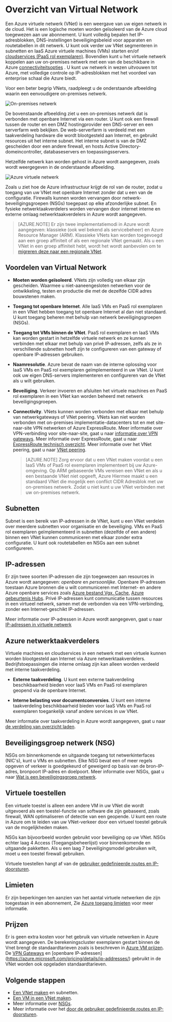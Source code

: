<properties
   pageTitle="Overzicht van de Azure Virtual Network (VNet)"
   description="Meer informatie over virtuele netwerken (VNets) in Azure wordt aangegeven."
   services="virtual-network"
   documentationCenter="na"
   authors="jimdial"
   manager="carmonm"
   editor="tysonn" />
<tags
   ms.service="virtual-network"
   ms.devlang="na"
   ms.topic="get-started-article"
   ms.tgt_pltfrm="na"
   ms.workload="infrastructure-services"
   ms.date="03/15/2016"
   ms.author="jdial" />

# <a name="virtual-network-overview"></a>Overzicht van Virtual Network

Een Azure virtuele netwerk (VNet) is een weergave van uw eigen netwerk in de cloud.  Het is een logische moeten worden geïsoleerd van de Azure cloud toegewezen aan uw abonnement. U kunt volledig bepalen het IP-adresblokken, DNS-instellingen beveiligingsbeleid voor apparaten en routetabellen in dit netwerk. U kunt ook verder uw VNet segmenteren in subnetten en IaaS Azure virtuele machines (VMs) starten en/of [cloudservices (PaaS rol exemplaren)](../cloud-services/cloud-services-choose-me.md). Bovendien kunt u het virtuele netwerk koppelen aan uw on-premises netwerk met een van de beschikbare in Azure [connectiviteitsopties](../vpn-gateway/vpn-gateway-about-vpngateways.md#site-to-site-and-multi-site) . U kunt uw netwerk in wezen uitvouwen tot Azure, met volledige controle op IP-adresblokken met het voordeel van enterprise schaal die Azure biedt.

Voor een beter begrip VNets, raadpleegt u de onderstaande afbeelding waarin een eenvoudigere on-premises netwerk.

![On-premises netwerk](./media/virtual-networks-overview/figure01.png)

De bovenstaande afbeelding ziet u een on-premises netwerk dat is verbonden met openbare Internet via een router. U kunt ook een firewall tussen de router en een DMZ hostingprovider een DNS-server en een serverfarm web bekijken. De web-serverfarm is verdeeld met een taakverdeling hardware die wordt blootgesteld aan Internet, en gebruikt resources uit het interne subnet. Het interne subnet is van de DMZ gescheiden door een andere firewall, en hosts Active Directory-domeincontroller, databaseservers en toepassingsservers.

Hetzelfde netwerk kan worden gehost in Azure wordt aangegeven, zoals wordt weergegeven in de onderstaande afbeelding.

![Azure virtuele netwerk](./media/virtual-networks-overview/figure02.png)

Zoals u ziet hoe de Azure infrastructuur krijgt de rol van de router, zodat u toegang van uw VNet met openbare Internet zonder dat u een van de configuratie. Firewalls kunnen worden vervangen door netwerk-beveiligingsgroepen (NSGs) toegepast op elke afzonderlijke subnet. En fysieke netwerktaakverdelers worden vervangen door internet interne en externe omlaag netwerktaakverdelers in Azure wordt aangegeven.

>[AZURE.NOTE] Er zijn twee implementatiemodi in Azure wordt aangegeven: klassieke (ook wel bekend als servicebeheer) en Azure Resource Manager (ARM). Klassieke VNets kan worden toegevoegd aan een groep affiniteit of als een regionale VNet gemaakt. Als u een VNet in een groep affiniteit hebt, wordt het wordt aanbevolen om te [migreren deze naar een regionale VNet](virtual-networks-migrate-to-regional-vnet.md).

## <a name="virtual-network-benefits"></a>Voordelen van Virtual Network

- **Moeten worden geïsoleerd**. VNets zijn volledig van elkaar zijn gescheiden. Waarmee u niet-aaneengesloten netwerken voor de ontwikkeling, testen en productie die met de dezelfde CIDR adres bouwstenen maken.

- **Toegang tot openbare Internet**. Alle IaaS VMs en PaaS rol exemplaren in een VNet hebben toegang tot openbare Internet al dan niet standaard. U kunt toegang beheren met behulp van netwerk beveiligingsgroepen (NSGs).

- **Toegang tot VMs binnen de VNet**. PaaS rol exemplaren en IaaS VMs kan worden gestart in hetzelfde virtuele netwerk en ze kunnen verbinden met elkaar met behulp van privé IP-adressen, zelfs als ze in verschillende subnetten hoeft zijn te configureren van een gateway of openbare IP-adressen gebruiken.

- **Naamresolutie**. Azure bevat de naam van de interne oplossing voor IaaS VMs en PaaS rol exemplaren geïmplementeerd in uw VNet. U kunt ook uw eigen DNS-servers implementeren en configureren van de VNet als u wilt gebruiken.

- **Beveiliging**. Verkeer invoeren en afsluiten het virtuele machines en PaaS rol exemplaren in een VNet kan worden beheerd met netwerk beveiligingsgroepen.

- **Connectivity**. VNets kunnen worden verbonden met elkaar met behulp van netwerkgateways of VNet peering. VNets kan niet worden verbonden met on-premises implementatie-datacenters tot en met site-naar-site VPN netwerken of Azure ExpressRoute. Meer informatie over VPN-verbinding voor site-naar-site, gaat u naar [informatie over VPN gateways](../vpn-gateway/vpn-gateway-about-vpngateways.md#site-to-site-and-multi-site). Meer informatie over ExpressRoute, gaat u naar [ExpressRoute technisch overzicht](../expressroute/expressroute-introduction.md). Meer informatie over het VNet peering, gaat u naar [VNet peering](virtual-network-peering-overview.md).

    >[AZURE.NOTE] Zorg ervoor dat u een VNet maken voordat u een IaaS VMs of PaaS rol exemplaren implementeert bij uw Azure-omgeving. Op ARM gebaseerde VMs vereisen een VNet en als u een bestaande VNet niet opgeeft, Azure Hiermee maakt u een standaard VNet die mogelijk een conflict CIDR Adresblok met uw on-premises netwerk. Zodat u niet kunt u uw VNet verbinden met uw on-premises netwerk.

## <a name="subnets"></a>Subnetten

Subnet is een bereik van IP-adressen in de VNet, kunt u een VNet verdelen over meerdere subnetten voor organisatie en de beveiliging. VMs en PaaS rol exemplaren geïmplementeerd in subnetten (dezelfde of een andere) binnen een VNet kunnen communiceren met elkaar zonder extra configuratie. U kunt ook routetabellen en NSGs aan een subnet configureren.

## <a name="ip-addresses"></a>IP-adressen


Er zijn twee soorten IP-adressen die zijn toegewezen aan resources in Azure wordt aangegeven: *openbare* en *persoonlijke*. Openbare IP-adressen toestaan Azure bronnen die u wilt communiceren met Internet- en andere Azure openbare services zoals [Azure bestand Vgx. Cache](https://azure.microsoft.com/services/cache/), [Azure gebeurtenis Hubs](https://azure.microsoft.com/documentation/services/event-hubs/). Privé IP-adressen kunt communicatie tussen resources in een virtueel netwerk, samen met de verbonden via een VPN-verbinding, zonder een Internet-geschikt IP-adressen.

Meer informatie over IP-adressen in Azure wordt aangegeven, gaat u naar [IP-adressen in virtuele netwerk](virtual-network-ip-addresses-overview-arm.md)

## <a name="azure-load-balancers"></a>Azure netwerktaakverdelers

Virtuele machines en cloudservices in een netwerk met een virtuele kunnen worden blootgesteld aan Internet via Azure netwerktaakverdelers. Bedrijfstoepassingen die interne omlaag zijn kan alleen worden verdeeld met interne taakverdeling.

- **Externe taakverdeling**. U kunt een externe taakverdeling beschikbaarheid bieden voor IaaS VMs en PaaS rol exemplaren geopend via de openbare Internet.

- **Interne belasting voor documentconversies**. U kunt een interne taakverdeling beschikbaarheid bieden voor IaaS VMs en PaaS rol exemplaren toegankelijk vanaf andere services in uw VNet.

Meer informatie over taakverdeling in Azure wordt aangegeven, gaat u naar [de verdeling van overzicht laden](../load-balancer/load-balancer-overview.md).

## <a name="network-security-group-nsg"></a>Beveiligingsgroep netwerk (NSG)

NSGs om binnenkomende en uitgaande toegang tot netwerkinterfaces (NIC's), kunt u VMs en subnetten. Elke NSG bevat een of meer regels opgeven of verkeer is goedgekeurd of geweigerd op basis van de bron-IP-adres, bronpoort IP-adres en doelpoort. Meer informatie over NSGs, gaat u naar [Wat is een beveiligingsgroep netwerk](virtual-networks-nsg.md).

## <a name="virtual-appliances"></a>Virtuele toestellen

Een virtuele toestel is alleen een andere VM in uw VNet die wordt uitgevoerd als een toestel-functie van software die zijn gebaseerd, zoals firewall, WAN optimaliseren of detectie van een geopende. U kunt een route in Azure om te leiden van uw VNet-verkeer door een virtueel toestel gebruik van de mogelijkheden maken.

NSGs kan bijvoorbeeld worden gebruikt voor beveiliging op uw VNet. NSGs echter laag 4 Access (Toegangsbeheerlijst) voor binnenkomende en uitgaande pakketten. Als u een laag 7 beveiligingsmodel gebruiken wilt, moet u een toestel firewall gebruiken.

Virtuele toestellen hangt af van de [gebruiker gedefinieerde routes en IP-doorsturen](virtual-networks-udr-overview.md).

## <a name="limits"></a>Limieten
Er zijn beperkingen ten aanzien van het aantal virtuele netwerken die zijn toegestaan in een abonnement, Zie [Azure toegang limieten](../azure-subscription-service-limits.md#networking-limits) voor meer informatie.

## <a name="pricing"></a>Prijzen
Er is geen extra kosten voor het gebruik van virtuele netwerken in Azure wordt aangegeven. De berekeningscluster exemplaren gestart binnen de Vnet brengt de standaardtarieven zoals is beschreven in [Azure VM prijzen](https://azure.microsoft.com/pricing/details/virtual-machines/). De [VPN Gateways](https://azure.microsoft.com/pricing/details/vpn-gateway/) en [openbare IP-adressen] (https://azure.microsoft.com/pricing/details/ip-addresses/) gebruikt in de VNet worden ook opgeladen standaardtarieven.

## <a name="next-steps"></a>Volgende stappen

- [Een VNet maken](virtual-networks-create-vnet-arm-pportal.md) en subnetten.
- [Een VM in een VNet maken](../virtual-machines/virtual-machines-windows-hero-tutorial.md).
- Meer informatie over [NSGs](virtual-networks-nsg.md).
- Meer informatie over het [door de gebruiker gedefinieerde routes en IP-doorsturen](virtual-networks-udr-overview.md).
